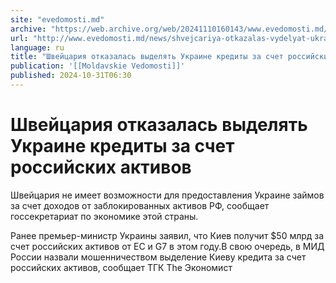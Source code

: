 ```yaml
---
site: "evedomosti.md"
archive: "https://web.archive.org/web/20241110160143/www.evedomosti.md/news/shvejcariya-otkazalas-vydelyat-ukraine-kredity-za-schet-ross"
url: "http://www.evedomosti.md/news/shvejcariya-otkazalas-vydelyat-ukraine-kredity-za-schet-ross"
language: ru
title: "Швейцария отказалась выделять Украине кредиты за счет российских активов"
publication: '[[Moldavskie Vedomosti]]'
published: 2024-10-31T06:30
---
```


# Швейцария отказалась выделять Украине кредиты за счет российских активов

Швейцария не имеет возможности для предоставления Украине займов за счет доходов от заблокированных активов РФ, сообщает госсекретариат по экономике этой страны.

Ранее премьер-министр Украины заявил, что Киев получит $50 млрд за счет российских активов от ЕС и G7 в этом году.В свою очередь, в МИД России назвали мошенничеством выделение Киеву кредита за счет российских активов, сообщает ТГК The Экономист